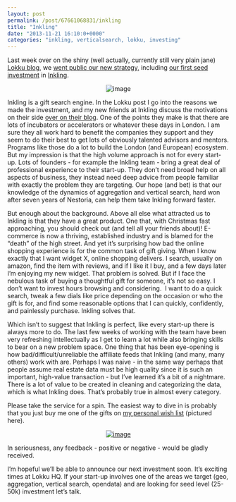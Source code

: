 ```yaml
---
layout: post
permalink: /post/67661068831/inkling
title: "Inkling"
date: "2013-11-21 16:10:0+0000"
categories: "inkling, verticalsearch, lokku, investing"
---
```

Last week over on the shiny (well actually, currently still very plain jane) <a href="http://blog.lokku.com">Lokku blog</a>, we <a href="http://blog.lokku.com/post/66190950529/finding-our-voice">went public our new strategy,</a> including <a href="http://blog.lokku.com/post/66363550976/our-first-investment-inkling">our first seed investment</a> in <a href="http://www.an-inkling.com/">Inkling</a>.


<center><img alt="image" src="http://67.media.tumblr.com/836f872088f4045b0ea0e666012f0eab/tumblr_inline_mwm9rkO2Kd1ravz8f.png"/></center>



Inkling is a gift search engine. In the Lokku post I go into the reasons we made the investment, and my new friends at Inkling discuss the motivations on their side <a href="http://www.an-inkling.com/blog/announcing-partnership-with-lokku">over on their blog</a>. One of the points they make is that there are lots of incubators or accelerators or whatever these days in London. I am sure they all work hard to benefit the companies they support and they seem to do their best to get lots of obviously talented advisors and mentors. Programs like those do a lot to build the London (and European) ecosystem. But my impression is that the high volume approach is not for every start-up. Lots of founders - for example the Inkling team - bring a great deal of professional experience to their start-up. They don&rsquo;t need broad help on all aspects of business, they instead need deep advice from people familiar with exactly the problem they are targeting. Our hope (and bet) is that our knowledge of the dynamics of aggregation and vertical search, hard won after seven years of Nestoria, can help them take Inkling forward faster.


But enough about the background. Above all else what attracted us to Inkling is that they have a great product. One that, with Christmas fast approaching, you should check out (and tell all your friends about)! E-commerce is now a thriving, established industry and is blamed for the &ldquo;death&rdquo; of the high street. And yet it&rsquo;s surprising how bad the online shopping experience is for the common task of gift giving. When I know exactly that I want widget X, online shopping delivers. I search, usually on amazon, find the item with reviews, and if I like it I buy, and a few days later I&rsquo;m enjoying my new widget. That problem is solved. But if I face the nebulous task of buying a thoughtful gift for someone, it&rsquo;s not so easy. I don&rsquo;t want to invest hours browsing and considering.  I want to do a quick search, tweak a few dials like price depending on the occasion or who the gift is for, and find some reasonable options that I can quickly, confidently, and painlessly purchase. Inkling solves that.


Which isn&rsquo;t to suggest that Inkling is perfect, like every start-up there is always more to do. The last few weeks of working with the team have been very refreshing intellectually as I get to learn a lot while also bringing skills to bear on a new problem space. One thing that has been eye-opening is how bad/difficult/unreliable the affiliate feeds that Inkling (and many, many others) work with are. Perhaps I was naive - in the same way perhaps that people assume real estate data must be high quality since it is such an important, high-value transaction - but I&rsquo;ve learned it&rsquo;s a bit of a nightmare. There is a lot of value to be created in cleaning and categorizing the data, which is what Inkling does. That&rsquo;s probably true in almost every category.


Please take the service for a spin. The easiest way to dive in is probably that you just buy me one of the gifts on <a href="http://www.an-inkling.com/list/1ffce067863609106f3edb75a07bc1ec">my personal wish list</a> (pictured here).


<a href="http://www.an-inkling.com/list/1ffce067863609106f3edb75a07bc1ec"><center><img alt="image" src="http://66.media.tumblr.com/b6650693084acee664c7a557bfb484a4/tumblr_inline_mwmci8EjJN1ravz8f.png"/></center></a>



In seriousness, any feedback - positive or negative - would be gladly received.


I&rsquo;m hopeful we&rsquo;ll be able to announce our next investment soon. It&rsquo;s exciting times at Lokku HQ. If your start-up involves one of the areas we target (geo, aggregation, vertical search, opendata) and are looking for seed level (25-50k) investment let&rsquo;s talk.




